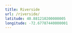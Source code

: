 ```yaml
---
title: Riverside
url: /riverside/
latitude: 40.881210200000005
longitude: -72.67787440000001
---
```

